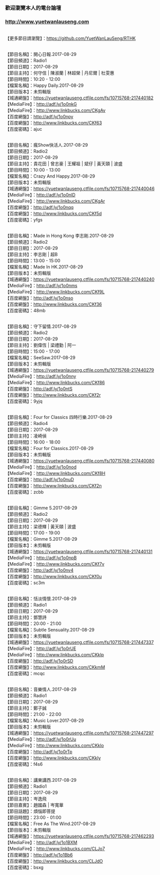 ### 歡迎瀏覽本人的電台論壇
### http://www.yuetwanlauseng.com

<br>【更多節目請瀏覽】：https://github.com/YuetWanLauSeng/RTHK

<br>【節目名稱】：開心日報.2017-08-29
<br>【節目頻道】：Radio1
<br>【節目日期】：2017-08-29
<br>【節目主持】：何守信 | 陳淑蘭 | 林超榮 | 丹尼爾 | 杜雯惠
<br>【節目時間】：10:20 - 12:00
<br>【檔案名稱】：Happy Daily.2017-08-29
<br>【節目版本】：未剪輯版
<br>【城通網盤】：https://yuetwanlauseng.ctfile.com/fs/10715768-217440182
<br>【MediaFire】：http://adf.ly/1o0nkG
<br>【MediaFire】：http://www.linkbucks.com/CKgAv
<br>【百度網盤】：http://adf.ly/1o0npy
<br>【百度網盤】：http://www.linkbucks.com/CKf63
<br>【百度密碼】：ajuc

<br>【節目名稱】：瘋Show快活人.2017-08-29
<br>【節目頻道】：Radio2
<br>【節目日期】：2017-08-29
<br>【節目主持】：貴花田 | 曾志豪 | 王耀祖 | 斌仔 | 黃天頤 | 波盛
<br>【節目時間】：10:00 - 13:00
<br>【檔案名稱】：Crazy And Happy.2017-08-29
<br>【節目版本】：未剪輯版
<br>【城通網盤】：https://yuetwanlauseng.ctfile.com/fs/10715768-217440046
<br>【MediaFire】：http://adf.ly/1o0nlD
<br>【MediaFire】：http://www.linkbucks.com/CKgAr
<br>【百度網盤】：http://adf.ly/1o0nqq
<br>【百度網盤】：http://www.linkbucks.com/CKf5d
<br>【百度密碼】：yfgs

<br>【節目名稱】：Made in Hong Kong 李志剛.2017-08-29
<br>【節目頻道】：Radio2
<br>【節目日期】：2017-08-29
<br>【節目主持】：李志剛 | 超B
<br>【節目時間】：13:00 - 15:00
<br>【檔案名稱】：Made In HK.2017-08-29
<br>【節目版本】：未剪輯版
<br>【城通網盤】：https://yuetwanlauseng.ctfile.com/fs/10715768-217440240
<br>【MediaFire】：http://adf.ly/1o0nms
<br>【MediaFire】：http://www.linkbucks.com/CKf9L
<br>【百度網盤】：http://adf.ly/1o0nso
<br>【百度網盤】：http://www.linkbucks.com/CKf36
<br>【百度密碼】：48mb

<br>【節目名稱】：守下留情.2017-08-29
<br>【節目頻道】：Radio2
<br>【節目日期】：2017-08-29
<br>【節目主持】：劉偉恆 | 梁禮勤 | 阿一
<br>【節目時間】：15:00 - 17:00
<br>【檔案名稱】：SeeSaw.2017-08-29
<br>【節目版本】：未剪輯版
<br>【城通網盤】：https://yuetwanlauseng.ctfile.com/fs/10715768-217440279
<br>【MediaFire】：http://adf.ly/1o0nny
<br>【MediaFire】：http://www.linkbucks.com/CKf86
<br>【百度網盤】：http://adf.ly/1o0ntS
<br>【百度網盤】：http://www.linkbucks.com/CKf2r
<br>【百度密碼】：9yjq

<br>【節目名稱】：Four for Classics 四時行樂.2017-08-29
<br>【節目頻道】：Radio4
<br>【節目日期】：2017-08-29
<br>【節目主持】：凌崎偵
<br>【節目時間】：16:00 - 18:00
<br>【檔案名稱】：Four for Classics.2017-08-29
<br>【節目版本】：未剪輯版
<br>【城通網盤】：https://yuetwanlauseng.ctfile.com/fs/10715768-217440080
<br>【MediaFire】：http://adf.ly/1o0nod
<br>【MediaFire】：http://www.linkbucks.com/CKf8H
<br>【百度網盤】：http://adf.ly/1o0nuD
<br>【百度網盤】：http://www.linkbucks.com/CKf2n
<br>【百度密碼】：zcbb

<br>【節目名稱】：Gimme 5.2017-08-29
<br>【節目頻道】：Radio2
<br>【節目日期】：2017-08-29
<br>【節目主持】：梁德輝 | 黃天頤 | 波盛
<br>【節目時間】：17:00 - 19:00
<br>【檔案名稱】：Gimme 5.2017-08-29
<br>【節目版本】：未剪輯版
<br>【城通網盤】：https://yuetwanlauseng.ctfile.com/fs/10715768-217440131
<br>【MediaFire】：http://adf.ly/1o0npB
<br>【MediaFire】：http://www.linkbucks.com/CKf7v
<br>【百度網盤】：http://adf.ly/1o0nv4
<br>【百度網盤】：http://www.linkbucks.com/CKf0u
<br>【百度密碼】：sc3m

<br>【節目名稱】：恬淡情懷.2017-08-29
<br>【節目頻道】：Radio1
<br>【節目日期】：2017-08-29
<br>【節目主持】：鄧慧詩
<br>【節目時間】：20:00 - 21:00
<br>【檔案名稱】：Subtle Sensuality.2017-08-29
<br>【節目版本】：未剪輯版
<br>【城通網盤】：https://yuetwanlauseng.ctfile.com/fs/10715768-217447337
<br>【MediaFire】：http://adf.ly/1o0rUE
<br>【MediaFire】：http://www.linkbucks.com/CKklp
<br>【百度網盤】：http://adf.ly/1o0rSD
<br>【百度網盤】：http://www.linkbucks.com/CKkmM
<br>【百度密碼】：mcqc

<br>【節目名稱】：音樂情人.2017-08-29
<br>【節目頻道】：Radio1
<br>【節目日期】：2017-08-29
<br>【節目主持】：鄭子誠
<br>【節目時間】：21:00 - 22:00
<br>【檔案名稱】：Music Lover.2017-08-29
<br>【節目版本】：未剪輯版
<br>【城通網盤】：https://yuetwanlauseng.ctfile.com/fs/10715768-217447297
<br>【MediaFire】：http://adf.ly/1o0rUu
<br>【MediaFire】：http://www.linkbucks.com/CKklo
<br>【百度網盤】：http://adf.ly/1o0rTp
<br>【百度網盤】：http://www.linkbucks.com/CKkly
<br>【百度密碼】：f4s6

<br>【節目名稱】：講東講西.2017-08-29
<br>【節目頻道】：Radio1
<br>【節目日期】：2017-08-29
<br>【節目主持】：岑逸飛
<br>【節目嘉賓】：趙國森 | 岑寬華
<br>【節目話題】：煩惱即菩提
<br>【節目時間】：23:00 - 01:00
<br>【檔案名稱】：Free As The Wind.2017-08-29
<br>【節目版本】：未剪輯版
<br>【城通網盤】：https://yuetwanlauseng.ctfile.com/fs/10715768-217462293
<br>【MediaFire】：http://adf.ly/1o1BXM
<br>【MediaFire】：http://www.linkbucks.com/CLJo7
<br>【百度網盤】：http://adf.ly/1o1Bb6
<br>【百度網盤】：http://www.linkbucks.com/CLJdO
<br>【百度密碼】：bsxg
